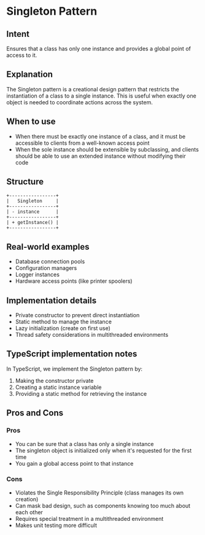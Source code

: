 # Singleton Pattern

## Intent
Ensures that a class has only one instance and provides a global point of access to it.

## Explanation
The Singleton pattern is a creational design pattern that restricts the instantiation of a class to a single instance. This is useful when exactly one object is needed to coordinate actions across the system.

## When to use
* When there must be exactly one instance of a class, and it must be accessible to clients from a well-known access point
* When the sole instance should be extensible by subclassing, and clients should be able to use an extended instance without modifying their code

## Structure
```
+-----------------+
|   Singleton     |
+-----------------+
| - instance      |
+-----------------+
| + getInstance() |
+-----------------+
```

## Real-world examples
* Database connection pools
* Configuration managers
* Logger instances
* Hardware access points (like printer spoolers)

## Implementation details
* Private constructor to prevent direct instantiation
* Static method to manage the instance
* Lazy initialization (create on first use)
* Thread safety considerations in multithreaded environments

## TypeScript implementation notes
In TypeScript, we implement the Singleton pattern by:
1. Making the constructor private
2. Creating a static instance variable
3. Providing a static method for retrieving the instance

## Pros and Cons

### Pros
* You can be sure that a class has only a single instance
* The singleton object is initialized only when it's requested for the first time
* You gain a global access point to that instance

### Cons
* Violates the Single Responsibility Principle (class manages its own creation)
* Can mask bad design, such as components knowing too much about each other
* Requires special treatment in a multithreaded environment
* Makes unit testing more difficult